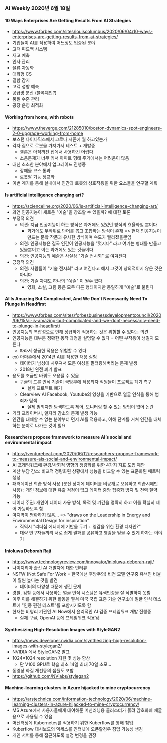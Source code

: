 ### AI Weekly 2020년 6월 18일

#### 10 Ways Enterprises Are Getting Results From AI Strategies
- https://www.forbes.com/sites/louiscolumbus/2020/06/04/10-ways-enterprises-are-getting-results-from-ai-strategies/
- 기업들이 AI를 적용하여 어느정도 입증된 분야
- 고객 피드백 시스템
- 재고 예측
- 인사 관리
- 물류 자동화
- 대화형 CS
- 결함 감지
- 고객 성향 예측
- 공급망 분산 (블록체인?)
- 품질 수준 관리
- 공장 운영 최적화


#### Working from home, with robots
- https://www.theverge.com/21285010/boston-dynamics-spot-engineers-2-0-upgrade-working-from-home
- 보스턴 다이나믹스에서 코로나 시즌에 뭘 하고있는가
- 각자 집으로 로봇을 가져가서 테스트 + 개발중
  - 결론은 아직까진 집에서 사용하긴 어렵다
  - 소음문제가 너무 커서 아파트 형태 주거에서는 어려움이 많음
- 대신 소소한 분야에서 업그레이드 진행중
  - 장애물 코스 통과
  - 로봇팔 기능 정교화
- 이번 계기를 통해 실내에서 인간과 로봇의 상호작용을 위한 요소들을 연구할 계획


#### Is artificial intelligence changing art?
- https://scienceline.org/2020/06/is-artificial-intelligence-changing-art/
- 과연 인공지능이 새로운 "예술"을 창조할 수 있을까? 에 대한 토론
- 부정적 의견
  - 의견: 지금 인공지능이 하는 방식은 과거에도 있었던 방식의 효율화일 뿐이다
    - 과거에도 무작위로 단어를 뽑고 조합하는 방식이 존재 => 현재 인공지능이 만드는 문학 작품과 유사한 방식이며 속도가 빨라졌을뿐임
  - 의견: 인공지능은 결국 인간이 인공지능을 "멋지다" 라고 여기는 형태를 만들고 있을뿐이고 이는 과거에도 있는 것들이다
  - 의견: 인공지능의 예술은 사실상 "기술 전시회" 로 여겨진다
- 긍정적 의견
  - 의견: 사람들이 "기술 전시회" 라고 여긴다고 해서 그것이 창의적이지 않은 것은 아니다
  - 의견: 기술 자체도 하나의 "예술" 이 될수 있다
    - 영화, 소설, 그림 등은 모두 다른 형태이지만 동일하게 "예술"로 불린다


#### AI Is Amazing But Complicated, And We Don’t Necessarily Need To Plunge In Headfirst
- https://www.forbes.com/sites/forbesbusinessdevelopmentcouncil/2020/06/15/ai-is-amazing-but-complicated-and-we-dont-necessarily-need-to-plunge-in-headfirst/
- 인공지능의 복잡성으로 인해 성급하게 적용하는 것은 위험할 수 있다는 의견
- 인공지능은 대부분 정확한 동작 과정을 설명할 수 없다 = 어떤 부작용이 생길지 모른다
  - 따라서 성급한 적용은 위험할 수 있다
- ex) 아마존에서 2014년 AI를 적용한 채용 실험
  - 데이터가 남성에 치우져서 모든 여성을 필터링해버리는 문제 발생
  - 2018년 완전 폐기 발표
- 용도를 조금만 바꿔도 오용될 수 있음
  - 구글의 드론 인식 기술이 국방부에 적용되자 직원들이 프로젝트 폐기 촉구
    - 실제 프로젝트 폐기
  - Clearview AI Facebook, Youtube의 영상을 기반으로 얼굴 인식을 통해 범죄자 탐색
    - 실제 범죄자만 탐색하도록 제어, 모니터링 할 수 있는 방법이 없어 논란
- 기타 프라이버시, 일자리 감소의 문제 발생 가능
- 인간을 대체할 수 없는 분야부터 먼저 AI를 적용하고, 이해 단계를 거쳐 인간을 대체하는 분야로 나가는 것이 필요


#### Researchers propose framework to measure AI’s social and environmental impact
- https://venturebeat.com/2020/06/12/researchers-propose-framework-to-measure-ais-social-and-environmental-impact/
- AI 프레임워크에 환경/사회적 영향의 정량화를 위한 4가지 지표 도입 제안
- 계산 부담 감소: 비교적 정량화된 상황에서 성능을 비교할 수 있는 표준화된 매트릭 생성
- 패러데이션 학습 방식 사용 (분산 장치에 데이터를 비공개로 보유하고 학습시에만 사용) : 개인 정보에 대한 유출 걱정이 없고 데이터 중앙 집중화 방지 및 전력 절약 가능
- 데이터 주권: 개인이 데이터 사용 방식, 목적 및 기간을 명확히 하고 이를 확실히 제어 가능하도록 함
- 마지막이 명확하지 않음... =>  "draws on the Leadership in Energy and Environmental Design for inspiration"
  - 직역시 "리더십 에너지에 기반을 두기 + 영감을 위한 환경 디자인?"
  - 대략 연구자들끼리 서로 쉽게 결과를 공유하고 영감을 얻을 수 있게 하자는 이야기


#### Inioluwa Deborah Raji
- https://www.technologyreview.com/innovator/inioluwa-deborah-raji/
- 나이지리아 출신 AI 개발자에 대한 인터뷰
- NSFW (Not Safe For Work = 한국에선 후방주의) 비전 모델 연구중 유색인 비율이 훨씬 높다는 것을 발견
  - 데이터의 다양성 때문에 생긴 문제
- 경찰, 검찰 등에서 사용하는 얼굴 인식 시스템은 유색인종을 잘 식별하지 못함
- 이후 이를 해결하기 위한 활동을 펼쳐 미국 국립 표준 기술 연구소에 얼굴 인식 테스트에 "인종 편견 테스트"를 포함시키도록 함
- 현재는 비영리 기관인 AI Now에서 윤리적인 AI 검증 프레임워크 개발 진행중
  - 실제 구글, OpenAI 등에 프레임워크 적용됨
  
  
  
#### Synthesizing High-Resolution Images with StyleGAN2
- https://news.developer.nvidia.com/synthesizing-high-resolution-images-with-stylegan2/
- NVIDIA 에서 StyleGAN2 발표
- 1024×1024 resolution 지원 및 성능 향상
  - 단 V100 GPU로 학습 최소 14일 최대 70일 소모...
- 동영상 화질 개선등의 샘플도 포함
- https://github.com/NVlabs/stylegan2


#### Machine-learning clusters in Azure hijacked to mine cryptocurrency
- https://arstechnica.com/information-technology/2020/06/machine-learning-clusters-in-azure-hijacked-to-mine-cryptocurrency/
- MS Azure에서 사용자들에게 대여해준 머신러닝용 클러스터가 뚫려 암호화폐 채굴용으로 사용될 수 있음
- 머신러닝에 Kubernetes를 적용하기 위한 Kuberflow를 통해 침입
- Kuberflow 대시보드의 엑세스를 인터넷에 오픈할경우 침입 가능성 생김
- 개인 서버를 통해 접근하도록 설정 변경을 권장


#### 












